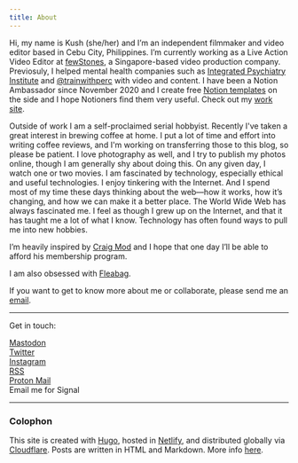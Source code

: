 ```yaml
---
title: About
---
```


Hi, my name is Kush (she/her) and I’m an independent filmmaker and video editor based in Cebu City, Philippines. I’m currently working as a Live Action Video Editor at [fewStones](https://fewstones.com/), a Singapore-based video production company. Previosuly, I helped mental health companies such as [Integrated Psychiatry Institute](https://psychiatryinstitute.com/) and [@trainwithperc](https://www.trainwithperc.com) with video and content. I have been a Notion Ambassador since November 2020 and I create free [Notion templates](https://krabf.gumroad.com/) on the side and I hope Notioners find them very useful. Check out my [work site](https://kushaiah.webflow.io/).
  
Outside of work I am a self-proclaimed serial hobbyist. Recently I've taken a great interest in brewing coffee at home. I put a lot of time and effort into writing coffee reviews, and I'm working on transferring those to this blog, so please be patient. I love photography as well, and I try to publish my photos online, though I am generally shy about doing this. On any given day, I watch one or two movies. I am fascinated by technology, especially ethical and useful technologies. I enjoy tinkering with the Internet. And I spend most of my time these days thinking about the web—how it works, how it’s changing, and how we can make it a better place. The World Wide Web has always fascinated me. I feel as though I grew up on the Internet, and that it has taught me a lot of what I know. Technology has often found ways to pull me into new hobbies.

I’m heavily inspired by [Craig Mod](https://craigmod.com/) and I hope that one day I’ll be able to afford his membership program. 

I am also obsessed with [Fleabag](https://en.wikipedia.org/wiki/Fleabag).

If you want to get to know more about me or collaborate, please send me an [email](mailto:krabfx@gmail.com).


<hr> 


Get in touch:

<a rel="me" href="https://mastodon.social/@krabf">Mastodon</a>\
<a href="http://twitter.com/krabf_" rel="me">Twitter</a>\
<a href="http://instagram.com/krabf" rel="me">Instagram</a>\
<a href="/index.xml" type="application/rss+xml">RSS</a>\
[Proton Mail](mailto:krabf@protonmail.com)\
Email me for Signal

<hr>


### Colophon
This site is created with [Hugo](https://gohugo.io/), hosted in [Netlify](https://www.netlify.com/), and distributed globally via [Cloudflare](https://www.cloudflare.com/). Posts are written in HTML and Markdown. More info [here](/colophon).
